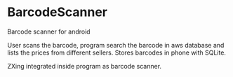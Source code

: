 # BarcodeScanner
Barcode scanner for android

User scans the barcode, program search the barcode in aws database and lists the prices from different sellers. Stores barcodes in phone with SQLite.

ZXing integrated inside program as barcode scanner.